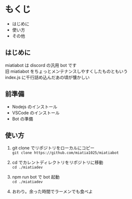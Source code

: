 # もくじ

- はじめに
- 使い方
- その他

## はじめに

miatiabot は discord の汎用 bot です  
旧 miatiabot をちょっとメンテナンスしやすくしたものともいう  
index.js に千行詰め込んだあの頃が懐かしい

## 前準備

- Nodejs のインストール
- VSCode のインストール
- Bot の準備

## 使い方

1.  git clone でリポジトリをローカルにコピー  
    `git clone https://github.com/miatia1025/miatiabot`

2.  cd でカレントディレクトリをリポジトリに移動  
    `cd ./miatiadev`

3.  npm run bot で bot 起動  
    `cd ./miatiadev`

4.  おわり。余った時間でラーメンでも食べよ
